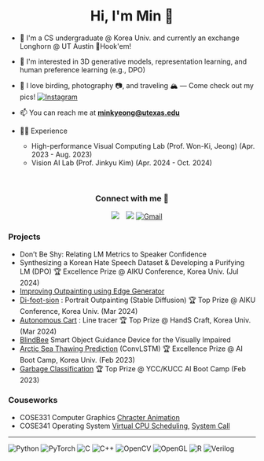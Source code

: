 <h1 align="center">Hi, I'm Min 🤠</h1>


- 🌱 I'm a CS undergraduate @ Korea Univ. and currently an exchange Longhorn @ UT Austin 🤘Hook'em!
    
- 🔭 I'm interested in 3D generative models, representation learning, and human preference learning (e.g., DPO)

- 🦜 I love birding, photography 📷, and traveling 🏔️ — Come check out my pics!
   [![Instagram](https://img.shields.io/badge/Instagram-%23E4405F.svg?&style=for-the-badge&logo=instagram&logoColor=white)](https://www.instagram.com/ming_the_moment/)  


- 📫 You can reach me at **minkyeong@utexas.edu**


- 👩‍💻 Experience
    - High-performance Visual Computing Lab (Prof. Won-Ki, Jeong) (Apr. 2023 - Aug. 2023)
    - Vision AI Lab (Prof. Jinkyu Kim) (Apr. 2024 - Oct. 2024)

<br/>
<h3 align="center" >Connect with me 🤝 </h3>

<p align="center">

 <div align="center"  class="icons-social" style="margin-left: 10px;">
        <a style="margin-left: 10px;"  target="_blank" href="https://www.linkedin.com/in/mkjeon-245a3a276/">
		<img src="https://img.icons8.com/doodle/40/000000/linkedin--v2.png"></a>
        <a style="margin-left: 10px;" target="_blank" href="https://github.com/minkyeongjeon">
		<img src="https://img.icons8.com/doodle/40/000000/github--v1.png"></a>
	<a href="mailto:minkyeong@utexas.edu" target="_blank">
  		<img src="https://img.icons8.com/doodle/48/gmail-new.png" alt="Gmail" /></a>

</div>

</p>

### Projects
- Don’t Be Shy: Relating LM Metrics to Speaker Confidence  
- Synthesizing a Korean Hate Speech Dataset & Developing a Purifying LM (DPO) 🏆 Excellence Prize @ AIKU Conference, Korea Univ. (Jul 2024)
- [Improving Outpainting using Edge Generator](https://github.com/mingming2000/edge_generation)  
- [Di-foot-sion](https://github.com/mingming2000/difootsion) : Portrait Outpainting (Stable Diffusion) 🏆 Top Prize @ AIKU Conference, Korea Univ. (Mar 2024)  
- [Autonomous Cart](https://github.com/mingming2000/autobuycar) : Line tracer 🏆 Top Prize @ HandS Craft, Korea Univ. (Mar 2024)
- [BlindBee](https://github.com/mingming2000/daAIson) Smart Object Guidance Device for the Visually Impaired 
- [Arctic Sea Thawing Prediction](https://github.com/mingming2000/PolarBear) (ConvLSTM) 🏆 Excellence Prize @ AI Boot Camp, Korea Univ. (Feb 2023)  
- [Garbage Classification](https://github.com/mingming2000/GarbageClassification) 🏆 Top Prize @ YCC/KUCC AI Boot Camp (Feb 2023)

### Couseworks
- COSE331 Computer Graphics [Chracter Animation](https://github.com/mingming2000/COSE331) 
- COSE341 Operating System [Virtual CPU Scheduling](https://github.com/mingming2000/OS_virtual_CPU_Scheduling), [System Call](https://github.com/mingming2000/OS_SystemCall)

---
![Python](https://img.shields.io/badge/python-3670A0?style=for-the-badge&logo=python&logoColor=ffdd54)
![PyTorch](https://img.shields.io/badge/PyTorch-%23EE4C2C.svg?style=for-the-badge&logo=PyTorch&logoColor=white)
![C](https://img.shields.io/badge/c-%2300599C.svg?style=for-the-badge&logo=c&logoColor=white)
![C++](https://img.shields.io/badge/c++-%2300599C.svg?style=for-the-badge&logo=c%2B%2B&logoColor=white)
![OpenCV](https://img.shields.io/badge/opencv-%23white.svg?style=for-the-badge&logo=opencv&logoColor=white)
![OpenGL](https://img.shields.io/badge/OpenGL-%23FFFFFF.svg?style=for-the-badge&logo=opengl)
![R](https://img.shields.io/badge/r-%23276DC3.svg?style=for-the-badge&logo=r&logoColor=white)
![Verilog](https://img.shields.io/badge/Verilog-CC0000?style=for-the-badge&logo=verilog&logoColor=white)




